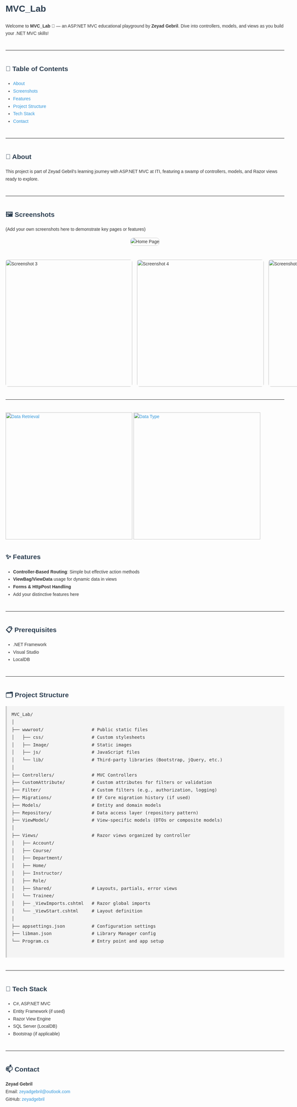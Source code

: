 <!DOCTYPE html>
<html lang="en">
<head>
  <meta charset="UTF-8" />
  <meta name="viewport" content="width=device-width, initial-scale=1.0"/>
  <title>MVC_Lab - README</title>
  <style>
    body {
      font-family: Arial, sans-serif;
      line-height: 1.7;
      padding: 40px;
      max-width: 960px;
      margin: auto;
      background-color: #fdfdfd;
      color: #333;
    }
    pre {
      background-color: #f4f4f4;
      padding: 15px;
      overflow-x: auto;
      border-left: 4px solid #ccc;
    }
    h1, h2, h3 {
      color: #2c3e50;
    }
    hr {
      margin: 40px 0;
    }
    a {
      color: #3498db;
      text-decoration: none;
    }
    a:hover {
      text-decoration: underline;
    }
  </style>
</head>
<body>

  <h1>MVC_Lab</h1>

  <p>
    Welcome to <strong>MVC_Lab</strong> 🐊 — an ASP.NET MVC educational playground by <strong>Zeyad Gebril</strong>.
    Dive into controllers, models, and views as you build your .NET MVC skills!
  </p>

  <hr />

  <h2>🚀 Table of Contents</h2>
  <ul>
    <li><a href="#about">About</a></li>
    <li><a href="#screenshots">Screenshots</a></li>
    <li><a href="#features">Features</a></li>
    <li><a href="#project-structure">Project Structure</a></li>
    <li><a href="#tech-stack">Tech Stack</a></li>
    <li><a href="#contact">Contact</a></li>
  </ul>

  <hr />

  <h2 id="about">🧠 About</h2>
  <p>
    This project is part of Zeyad Gebril's learning journey with ASP.NET MVC at ITI, featuring a swamp of controllers, models, and Razor views ready to explore.
  </p>

  <hr />

 <h2 id="screenshots">🖼️ Screenshots</h2>
<p>(Add your own screenshots here to demonstrate key pages or features)</p>

<!-- Centered Home Page Image -->
<div style="text-align: center;">
  <img
    src="https://github.com/zeyadgebril/MVC_Lab/blob/master/Project%20Images/landingPage%20(1).png?raw=true"
    alt="Home Page"
    style="max-width:80%; border: 1px solid #ccc; border-radius: 10px;"
  />
</div>

<br/>

<!-- 2x3 Image Grid -->
<div style="
  display: grid;
  grid-template-columns: repeat(3, 1fr);
  gap: 15px;
  margin-top: 20px;
">

  <img src="https://github.com/zeyadgebril/MVC_Lab/blob/master/Project%20Images/Screenshot%202025-06-25%20171553.png?raw=true" alt="Screenshot 3" style="width: 400; border-radius: 8px;" />
  <img src="https://github.com/zeyadgebril/MVC_Lab/blob/master/Project%20Images/Screenshot%202025-06-25%20171621.png?raw=true" alt="Screenshot 4" style="width: 400; border-radius: 8px;" />
  <img src="https://github.com/zeyadgebril/MVC_Lab/blob/master/Project%20Images/Screenshot%202025-06-25%20171634.png?raw=true" alt="Screenshot 5" style="width: 400; border-radius: 8px;" />
</div>
<hr/>
  <a>
    <img src="https://github.com/zeyadgebril/MVC_Lab/blob/master/Project%20Images/Screenshot%202025-06-25%20171302.png?raw=true" alt="Data Retrieval" width="400" />
  </a>
  <a>
  
  <img src="https://github.com/zeyadgebril/MVC_Lab/blob/master/Project%20Images/Screenshot%202025-06-25%20171352.png?raw=true" alt="Data Type" width="400" />
  </a>

  <h2 id="features">✨ Features</h2>
  <ul>
    <li><strong>Controller-Based Routing</strong>: Simple but effective action methods</li>
    <li><strong>ViewBag/ViewData</strong> usage for dynamic data in views</li>
    <li><strong>Forms & HttpPost Handling</strong></li>
    <li>Add your distinctive features here</li>
  </ul>

  <hr />

  <h2 id="prerequisites">📋 Prerequisites</h2>
  <ul>
    <li>.NET Framework</li>
    <li>Visual Studio</li>
    <li>LocalDB</li>
  </ul>

  <hr />

  <h2 id="project-structure">🗂️ Project Structure</h2>
  <pre>
MVC_Lab/
│
├── wwwroot/                  # Public static files
│   ├── css/                  # Custom stylesheets
│   ├── Image/                # Static images
│   ├── js/                   # JavaScript files
│   └── lib/                  # Third-party libraries (Bootstrap, jQuery, etc.)
│
├── Controllers/              # MVC Controllers
├── CustomAttribute/          # Custom attributes for filters or validation
├── Filter/                   # Custom filters (e.g., authorization, logging)
├── Migrations/               # EF Core migration history (if used)
├── Models/                   # Entity and domain models
├── Repository/               # Data access layer (repository pattern)
├── ViewModel/                # View-specific models (DTOs or composite models)
│
├── Views/                    # Razor views organized by controller
│   ├── Account/
│   ├── Course/
│   ├── Department/
│   ├── Home/
│   ├── Instructor/
│   ├── Role/
│   ├── Shared/               # Layouts, partials, error views
│   └── Trainee/
│   ├── _ViewImports.cshtml   # Razor global imports
│   └── _ViewStart.cshtml     # Layout definition
│
├── appsettings.json          # Configuration settings
├── libman.json               # Library Manager config
└── Program.cs                # Entry point and app setup
  </pre>

  <hr />

  <h2 id="tech-stack">🧭 Tech Stack</h2>
  <ul>
    <li>C#, ASP.NET MVC</li>
    <li>Entity Framework (if used)</li>
    <li>Razor View Engine</li>
    <li>SQL Server (LocalDB)</li>
    <li>Bootstrap (if applicable)</li>
  </ul>

  <hr />

  <h2 id="contact">📫 Contact</h2>
  <p>
    <strong>Zeyad Gebril</strong><br/>
    Email: <a href="mailto:zeyadgebril@outlook.com">zeyadgebril@outlook.com</a><br/>
    GitHub: <a href="https://github.com/zeyadgebril" target="_blank">zeyadgebril</a>
  </p>

</body>
</html>
